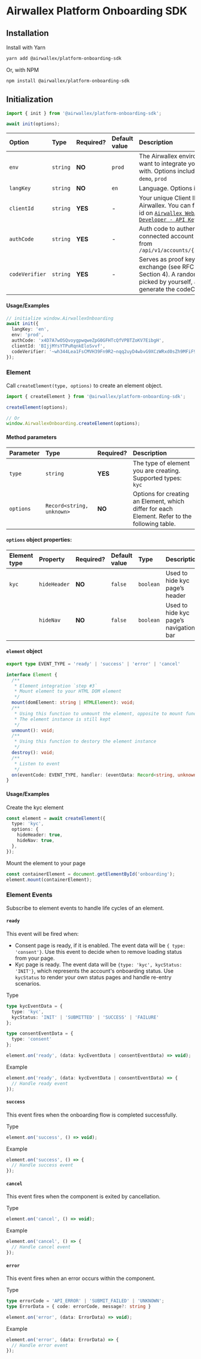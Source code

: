 # Airwallex Platform Onboarding SDK

## Installation

Install with Yarn

```bash
yarn add @airwallex/platform-onboarding-sdk
```

Or, with NPM

```bash
npm install @airwallex/platform-onboarding-sdk
```

## Initialization

```ts
import { init } from '@airwallex/platform-onboarding-sdk';

await init(options);
```

| Option         | Type     | Required? | Default value | Description                                                                                                                                                         |
| :------------- | :------- | :-------- | :------------ | :------------------------------------------------------------------------------------------------------------------------------------------------------------------ |
| `env`          | `string` | **NO**    | `prod`        | The Airwallex environment you want to integrate your application with. Options include: `staging`, `demo`, `prod`                                                   |
| `langKey`      | `string` | **NO**    | `en`          | Language. Options include: `en`, `zh`                                                                                                                               |
| `clientId`     | `string` | **YES**   | -             | Your unique Client ID issued by Airwallex. You can find the client id on [`Airwallex WebApp - Developer - API Keys`](https://www.airwallex.com/app/account/apiKeys) |
| `authCode`     | `string` | **YES**   | -             | Auth code to authenticate the connected account retrieved from `/api/v1/accounts/{id}/authorize`                                                                    |
| `codeVerifier` | `string` | **YES**   | -             | Serves as proof key for code exchange (see RFC 7636 Section 4). A random string picked by yourself, and used to generate the codeChallenge.                         |

#### Usage/Examples

```ts
// initialize window.AirwallexOnboarding
await init({
  langKey: 'en',
  env: 'prod',
  authCode: 'x4D7A7wOSQvoygpwqweZpG0GFHTcQfVPBTZoKV7EibgH',
  clientId: 'BIjjMYsYTPuRqnkEloSvvf',
  codeVerifier: '~wh344Lea1FsCMVH39Fn9R2~nqq2uyD4wbvG9XCzWRxd0sZh9MFiF9gSVkM0C-ZvrdtjBFA6Cw1EvCpJcIjaeXg1-BXCfZd25ZmvuYZAqZtjJQA3NAa~7X1sgEfbMZJwQ',
});
```

### Element

Call `createElement(type, options)` to create an element object.

```ts
import { createElement } from '@airwallex/platform-onboarding-sdk';

createElement(options);

// Or
window.AirwallexOnboarding.createElement(options);
```

#### Method parameters

| Parameter | Type                      | Required? | Description                                                                                   |
| :-------- | :------------------------ | :-------- | :-------------------------------------------------------------------------------------------- |
| `type`    | `string`                  | **YES**   | The type of element you are creating. Supported types: `kyc`                                  |
| `options` | `Record<string, unknown>` | **NO**    | Options for creating an Element, which differ for each Element. Refer to the following table. |

#### `options` object properties:

| Element type | Property     | Required? | Default value | Type      | Description                            |
| :----------- | :----------- | :-------- | :------------ | :-------- | :------------------------------------- |
| `kyc`        | `hideHeader` | **NO**    | `false`       | `boolean` | Used to hide kyc page’s header         |
|              | `hideNav`    | **NO**    | `false`       | `boolean` | Used to hide kyc page’s navigation bar |

#### `element` object

```ts
export type EVENT_TYPE = 'ready' | 'success' | 'error' | 'cancel'

interface Element {
  /**
   * Element integration `step #3`
   * Mount element to your HTML DOM element
   */
  mount(domElement: string | HTMLElement): void;
  /**
   * Using this function to unmount the element, opposite to mount function
   * The element instance is still kept
   */
  unmount(): void;
  /**
   * Using this function to destory the element instance
   */
  destroy(): void;
  /**
   * Listen to event
   */
  on(eventCode: EVENT_TYPE, handler: (eventData: Record<string, unknown>) => void): void;
}
```

#### Usage/Examples

Create the kyc element

```ts
const element = await createElement({
  type: 'kyc',
  options: {
    hideHeader: true,
    hideNav: true,
  },
});
```

Mount the element to your page

```ts
const containerElement = document.getElementById('onboarding');
element.mount(containerElement);
```

### Element Events

Subscribe to element events to handle life cycles of an element.

#### `ready`

This event will be fired when:
- Consent page is ready, if it is enabled. The event data will be `{ type: 'consent'}`. Use this event to decide when to remove loading status from your page.
- Kyc page is ready. The event data will be `{type: 'kyc', kycStatus: 'INIT'}`, which represents the account's onboarding status. Use `kycStatus` to render your own status pages and handle re-entry scenarios.

Type

```ts
type kycEventData = {
  type: 'kyc',
  kycStatus: 'INIT' | 'SUBMITTED' | 'SUCCESS' | 'FAILURE'
};

type consentEventData = {
  type: 'consent'
};

element.on('ready', (data: kycEventData | consentEventData) => void);
```

Example

```ts
element.on('ready', (data: kycEventData | consentEventData) => {
  // Handle ready event
});
```

#### `success`

This event fires when the onboarding flow is completed successfully.

Type

```ts
element.on('success', () => void);
```

Example

```ts
element.on('success', () => {
  // Handle success event
});
```

#### `cancel`

This event fires when the component is exited by cancellation.

Type

```ts
element.on('cancel', () => void);
```

Example

```ts
element.on('cancel', () => {
  // Handle cancel event
});
```

#### `error`

This event fires when an error occurs within the component.

Type

```ts
type errorCode = 'API_ERROR' | 'SUBMIT_FAILED' | 'UNKNOWN';
type ErrorData = { code: errorCode, message?: string }

element.on('error', (data: ErrorData) => void);
```

Example

```ts
element.on('error', (data: ErrorData) => {
  // Handle error event
});
```
